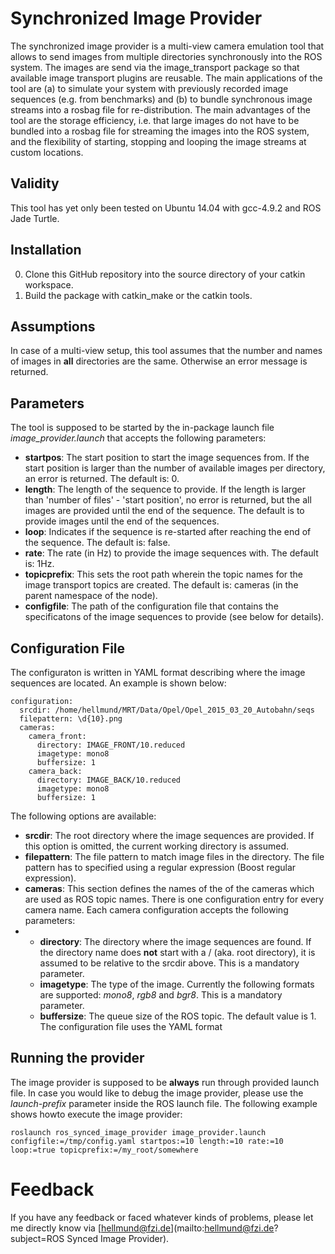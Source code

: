 Synchronized Image Provider
===========================
The synchronized image provider is a multi-view camera emulation tool that allows to send images from multiple directories synchronously into the ROS system. The images are send via the image_transport package so that available image transport plugins are reusable. The main applications of the tool are (a) to simulate your system with previously recorded image sequences (e.g. from benchmarks) and (b) to bundle synchronous image streams into a rosbag file for re-distribution. The main advantages of the tool are the storage efficiency, i.e. that large images do not have to be bundled into a rosbag file for streaming the images into the ROS system, and the flexibility of starting, stopping and looping the image streams at custom locations. 

Validity
--------
This tool has yet only been tested on Ubuntu 14.04 with gcc-4.9.2 and ROS Jade Turtle.

Installation
------------
0. Clone this GitHub repository into the source directory of your catkin workspace. 
0. Build the package with catkin_make or the catkin tools.

Assumptions
-----------
In case of a multi-view setup, this tool assumes that the number and names of images in **all** directories are the same. Otherwise an error message is returned.

Parameters
----------
The tool is supposed to be started by the in-package launch file *image_provider.launch* that accepts the following parameters:

* **startpos**: The start position to start the image sequences from. If the start position is larger than the number of available images per directory, an error is returned. The default is: 0.
* **length**: The length of the sequence to provide. If the length is larger than 'number of files' - 'start position', no error is returned, but the all images are provided until the end of the sequence. The default is to provide images until the end of the sequences.
* **loop**: Indicates if the sequence is re-started after reaching the end of the sequence. The default is: false.
* **rate**: The rate (in Hz) to provide the image sequences with. The default is: 1Hz.
* **topicprefix**: This sets the root path wherein the topic names for the image transport topics are created. The default is: cameras (in the parent namespace of the node).
* **configfile**: The path of the configuration file that contains the specificatons of the image sequences to provide (see below for details).

Configuration File
------------------
The configuraton is written in YAML format describing where the image sequences are located. An example is shown below:

```
configuration:
  srcdir: /home/hellmund/MRT/Data/Opel/Opel_2015_03_20_Autobahn/seqs
  filepattern: \d{10}.png
  cameras:
    camera_front: 
      directory: IMAGE_FRONT/10.reduced
      imagetype: mono8
      buffersize: 1
    camera_back:
      directory: IMAGE_BACK/10.reduced
      imagetype: mono8
      buffersize: 1
```

The following options are available:

* **srcdir**: The root directory where the image sequences are provided. If this option is omitted, the current working directory is assumed.
* **filepattern**: The file pattern to match image files in the directory. The file pattern has to specified using a regular expression (Boost regular expression).
* **cameras**: This section defines the names of the of the cameras which are used as ROS topic names. There is one configuration entry for every camera name. Each camera configuration accepts the following parameters:
*  
   * **directory**: The directory where the image sequences are found. If the directory name does **not** start with a / (aka. root directory), it is assumed to be relative to the srcdir above. This is a mandatory parameter.
   * **imagetype**: The type of the image. Currently the following formats are supported: *mono8*, *rgb8* and *bgr8*. This is a mandatory parameter.
   * **buffersize**: The queue size of the ROS topic. The default value is 1.
The configuration file uses the YAML format

Running the provider
--------------------
The image provider is supposed to be **always** run through provided launch file. In case you would like to debug the image provider, please use the *launch-prefix* parameter inside the ROS launch file. The following example shows howto execute the image provider:

```
roslaunch ros_synced_image_provider image_provider.launch configfile:=/tmp/config.yaml startpos:=10 length:=10 rate:=10 loop:=true topicprefix:=/my_root/somewhere
```

Feedback
========
If you have any feedback or faced whatever kinds of problems, please let me directly know via [hellmund@fzi.de](mailto:hellmund@fzi.de?subject=ROS Synced Image Provider).

